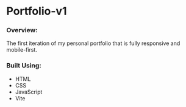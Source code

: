 # Portfolio-v1

### Overview:
The first iteration of my personal portfolio that is fully responsive and mobile-first.

### Built Using:
- HTML
- CSS
- JavaScript
- Vite 

